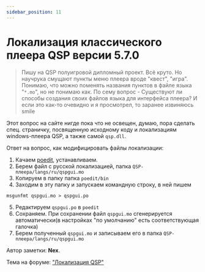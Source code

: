 ```yaml
---
sidebar_position: 11
---
```


# Локализация классического плеера QSP версии 5.7.0
<!-- [:informarch_localization] -->

> Пишу на QSP полуигровой дипломный проект. Всё круто. Но научрука смущают пункты меню плеера вроде "квест", "игра". Понимаю, что можно поменять названия пунктов в файле языка "`*.mo`", но не понимаю как. По сему вопрос - Существуют ли способы создания своих файлов языка для интерфейса плеера? И если это как-то очевидно и я просмотрел, то заранее извиняюсь smile

Этот вопрос на сайте нигде пока что не освещен, думаю, пора сделать спец. страничку, посвященную исходному коду и локализациям windows-плеера QSP, а также самой `qsp.dll`.

Ответ на вопрос, как модифицировать файлы локализации:

1. Качаем [poedit](https://sourceforge.net/projects/poedit/), устанавливаем.
2. Берем файл с русской локализацией, папка `QSP-плеера/langs/ru/qspgui.mo`
3. Копируем в папку папка `poedit/bin`
4. Заходим в эту папку и запускаем командную строку, в ней пишем
```
msgunfmt qspgui.mo > qspgui.po
```
5. Редактируем `qspgui.po` в `poedit`
6. Сохраняем. При сохранении файл `qspgui.mo` сгенерируется автоматически(в настройках "по умолчанию" есть соответствующая галочка)
7. Берем полученный `qspgui.mo` и записываем его в папка `QSP-плеера/langs/ru/qspgui.mo`

Автор заметки: **Nex**.

Тема на форуме: ["Локализация QSP"](https://qsp.org/index.php?option=com_agora&task=topic&id=164&Itemid=57)

